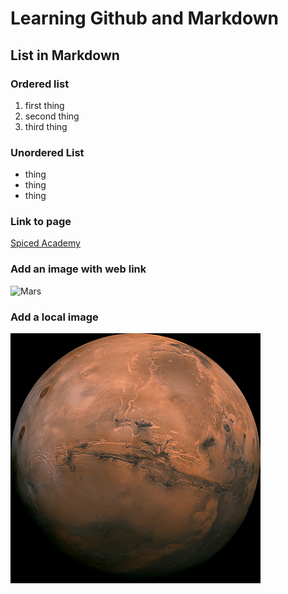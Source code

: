 # Learning Github and Markdown

## List in Markdown

### Ordered list
1. first thing
2. second thing
3. third thing

### Unordered List
- thing
- thing
- thing

### Link to page
[Spiced Academy](https://www.spiced-academy.com)

### Add an image with web link
![Mars](https://mars.nasa.gov/system/site_config_values/meta_share_images/1_mars-nasa-gov.jpg)

### Add a local image
![Mars with local link](./1_mars-nasa-gov.jpg)
